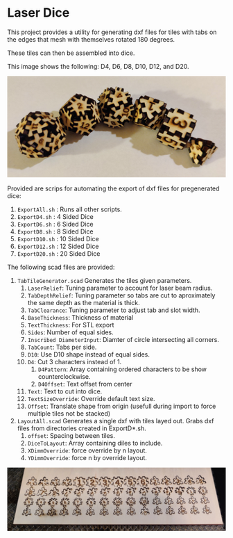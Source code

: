 # Laser Dice

This project provides a utility for generating dxf files for tiles with tabs on the edges that mesh with themselves rotated 180 degrees.

These tiles can then be assembled into dice.

This image shows the following: D4, D6, D8, D10, D12, and D20.

![](Media/D468101220%20Assembled.jpg)

Provided are scrips for automating the export of dxf files for pregenerated dice:
1. `ExportAll.sh` : Runs all other scripts.
2. `ExportD4.sh` : 4 Sided Dice
2. `ExportD6.sh` : 6 Sided Dice
2. `ExportD8.sh` : 8 Sided Dice
2. `ExportD10.sh` : 10 Sided Dice
2. `ExportD12.sh` : 12 Sided Dice
2. `ExportD20.sh` : 20 Sided Dice

The following scad files are provided:
1. `TabTileGenerator.scad` Generates the tiles given parameters.
    1. `LaserRelief`: Tuning parameter to account for laser beam radius.
    2. `TabDepthRelief`: Tuning parameter so tabs are cut to aproximately the same depth as the material is thick.
    3. `TabClearance`: Tuning parameter to adjust tab and slot width.
    4. `BaseThickness`: Thickness of material
    5. `TextThickness`: For STL export
    5. `Sides`: Number of equal sides.
    6. `Inscribed DiameterInput`: Diamter of circle intersecting all corners.
    7. `TabCount`: Tabs per side.
    8. `D10`: Use D10 shape instead of equal sides.
    9. `D4`: Cut 3 characters instead of 1.
        1. `D4Pattern`: Array containing ordered characters to be show counterclockwise.
        2. `D4Offset`: Text offset from center
    10. `Text`: Text to cut into dice.
    11. `TextSizeOverride`: Override default text size.
    12. `Offset`: Translate shape from origin (usefull during import to force multiple tiles not be stacked)
2. `LayoutAll.scad` Generates a single dxf with tiles layed out. Grabs dxf files from directories created in ExportD\*.sh.
    1. `offset`: Spacing between tiles.
    2. `DiceToLayout`: Array containing diles to include.
    3. `XDimmOverride`: force override by n layout. 
    3. `YDimmOverride`: force n by override layout.

![](Media/D468101220%20Layout.jpg)
